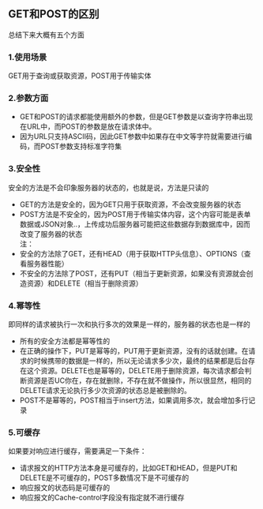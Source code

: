## GET和POST的区别
总结下来大概有五个方面
### 1.使用场景
GET用于查询或获取资源，POST用于传输实体
### 2.参数方面
- GET和POST的请求都能使用额外的参数，但是GET参数是以查询字符串出现在URL中，而POST的参数是放在请求体中。
- 因为URL只支持ASCII码，因此GET参数中如果存在中文等字符就需要进行编码，而POST参数支持标准字符集

### 3.安全性
安全的方法是不会印象服务器的状态的，也就是说，方法是只读的
- GET的方法是安全的，因为GET只用于获取资源，不会改变服务器的状态
- POST方法是不安全的，因为POST用于传输实体内容，这个内容可能是表单数据或JSON对象..，上传成功后服务器可能把这些数据存到数据库中，因而改变了服务器的状态<br>
注：
 - 安全的方法除了GET，还有HEAD（用于获取HTTP头信息）、OPTIONS（查看服务器性能）
 - 不安全的方法除了POST，还有PUT（相当于更新资源，如果没有资源就会创造资源）和DELETE（相当于删除资源）

### 4.幂等性
即同样的请求被执行一次和执行多次的效果是一样的，服务器的状态也是一样的
- 所有的安全方法都是幂等性的
- 在正确的操作下，PUT是幂等的，PUT用于更新资源，没有的话就创建。在请求的时候携带的数据是一样的，所以无论请求多少次，最终的结果都是后台存在这个资源。DELETE也是幂等的，DELETE用于删除资源，每次请求都会判断资源是否UC你在，存在就删除，不存在就不做操作，所以很显然，相同的DELETE请求无论执行多少次资源的状态总是被删除的。
- POST不是幂等的，POST相当于insert方法，如果调用多次，就会增加多行记录

### 5.可缓存
如果要对响应进行缓存，需要满足一下条件：
- 请求报文的HTTP方法本身是可缓存的，比如GET和HEAD，但是PUT和DELETE是不可缓存的，POST多数情况下是不可缓存的
- 响应报文的状态码是可缓存的
- 响应报文的Cache-control字段没有指定就不进行缓存
